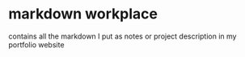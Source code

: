 # markdown workplace 
contains all the markdown I put as notes or project description in my portfolio website
